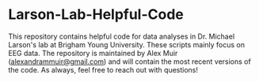 # Larson-Lab-Helpful-Code
This repository contains helpful code for data analyses in Dr. Michael Larson's lab at Brigham Young University. These scripts mainly focus on EEG data. The repository is maintained by Alex Muir (alexandrammuir@gmail.com) and will contain the most recent versions of the code. As always, feel free to reach out with questions!
